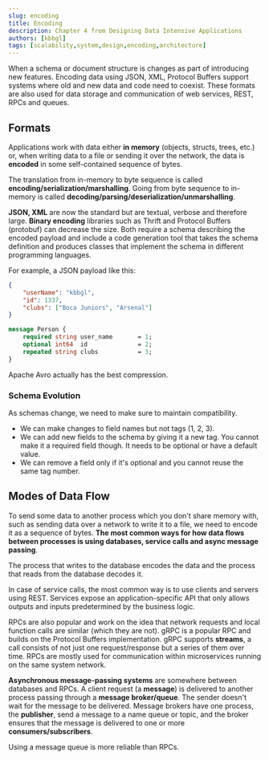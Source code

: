 ```yaml
---
slug: encoding
title: Encoding
description: Chapter 4 from Designing Data Intensive Applications
authors: [kbbgl]
tags: [scalability,system,design,encoding,architecture]
---
```


When a schema or document structure is changes as part of introducing new features. Encoding data using JSON, XML, Protocol Buffers support systems where old and new data and code need to coexist. These formats are also used for data storage and communication of web services, REST, RPCs and queues.

## Formats

Applications work with data either **in memory** (objects, structs, trees, etc.) or, when writing data to a file or sending it over the network, the data is **encoded** in some self-contained sequence of bytes.

The translation from in-memory to byte sequence is called **encoding/serialization/marshalling**. Going from byte sequence to in-memory is called **decoding/parsing/deserialization/unmarshalling**.

**JSON, XML** are now the standard but are textual, verbose and therefore large. **Binary encoding** libraries such as Thrift and Protocol Buffers (protobuf) can decrease the size. Both require a schema describing the encoded payload and include a code generation tool that takes the schema definition and produces classes that implement the schema in different programming languages.

For example, a JSON payload like this:

```json
{
    "userName": "kbbgl",
    "id": 1337,
    "clubs": ["Boca Juniors", "Arsenal"]
}
```

```protobuf
message Person {
    required string user_name       = 1;
    optional int64  id              = 2;
    repeated string clubs           = 3;
}
```

Apache Avro actually has the best compression.

### Schema Evolution

As schemas change, we need to make sure to maintain compatibility.

- We can make changes to field names but not tags (1, 2, 3).
- We can add new fields to the schema by giving it a new tag. You cannot make it a required field though. It needs to be optional or have a default value.
- We can remove a field only if it's optional and you cannot reuse the same tag number.

## Modes of Data Flow

To send some data to another process which you don't share memory with, such as sending data over a network to write it to a file, we need to encode it as a sequence of bytes. **The most common ways for how data flows between processes is using databases, service calls and async message passing**.

The process that writes to the database encodes the data and the process that reads from the database decodes it.

In case of service calls, the most common way is to use clients and servers using REST. Services expose an application-specific API that only allows outputs and inputs predetermined by the business logic.

RPCs are also popular and work on the idea that network requests and local function calls are similar (which they are not). gRPC is a popular RPC and builds on the Protocol Buffers implementation. gRPC supports **streams**, a call consists of not just one request/response but a series of them over time. RPCs are mostly used for communication within microservices running on the same system network.

**Asynchronous message-passing systems** are somewhere between databases and RPCs.
A client request (a **message**) is delivered to another process passing through a **message broker/queue**. The sender doesn't wait for the message to be delivered.
Message brokers have one process, the **publisher**, send a message to a name queue or topic, and the broker ensures that the message is delivered to one or more **consumers/subscribers**.

Using a message queue is more reliable than RPCs.

